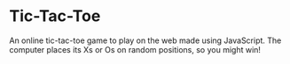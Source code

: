# Tic-Tac-Toe
 An online tic-tac-toe game to play on the web made using JavaScript.
 The computer places its Xs or Os on random positions, so you might win!
